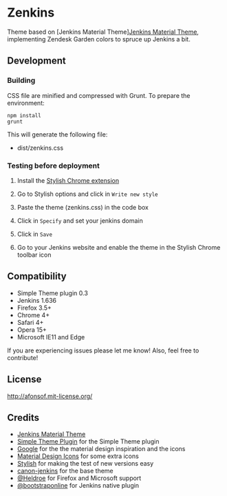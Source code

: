 # Zenkins

Theme based on [Jenkins Material Theme][Jenkins Material Theme][jenkins-material-theme], implementing Zendesk Garden colors to spruce up Jenkins a bit. 

## Development
### Building

CSS file are minified and compressed with Grunt. To prepare the environment:

```
npm install
grunt
```
This will generate the following file:
- dist/zenkins.css

### Testing before deployment

1. Install the [Stylish Chrome extension][stylish]

1. Go to Stylish options and click in `Write new style`

1. Paste the theme (zenkins.css) in the code box

1. Click in `Specify` and set your jenkins domain

1. Click in `Save`

1. Go to your Jenkins website and enable the theme in the Stylish Chrome toolbar icon

## Compatibility
- Simple Theme plugin 0.3
- Jenkins 1.636
- Firefox 3.5+
- Chrome 4+
- Safari 4+
- Opera 15+
- Microsoft IE11 and Edge

If you are experiencing issues please let me know! Also, feel free to contribute!

## License
http://afonsof.mit-license.org/

## Credits
- [Jenkins Material Theme][jenkins-material-theme]
- [Simple Theme Plugin][simple] for the Simple Theme plugin
- [Google][google] for the the material design inspiration and the icons
- [Material Design Icons][material-design-icons] for some extra icons
- [Stylish][stylish] for making the test of new versions easy
- [canon-jenkins][canon-jenkins] for the base theme
- [@Heldroe][heldroe] for Firefox and Microsoft support
- [@bootstraponline][bootstraponline] for Jenkins native plugin

[jenkins-material-theme]:https://github.com/afonsof/jenkins-material-theme

[simple]: https://wiki.jenkins-ci.org/display/JENKINS/Simple+Theme+Plugin
[google]: https://www.google.com/design/spec/material-design/introduction.html
[material-design-icons]: https://materialdesignicons.com/
[stylish]: https://chrome.google.com/webstore/detail/stylish/fjnbnpbmkenffdnngjfgmeleoegfcffe
[canon-jenkins]: https://github.com/rackerlabs/canon-jenkins
[heldroe]: https://github.com/Heldroe
[generator]: http://afonsof.com/jenkins-material-theme
[bootstraponline]: https://github.com/bootstraponline
